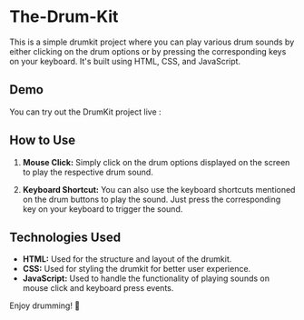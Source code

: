 # The-Drum-Kit

This is a simple drumkit project where you can play various drum sounds by either clicking on the drum options or by pressing the corresponding keys on your keyboard. It's built using HTML, CSS, and JavaScript.

## Demo

You can try out the DrumKit project live : 

## How to Use

1. **Mouse Click:** Simply click on the drum options displayed on the screen to play the respective drum sound.

2. **Keyboard Shortcut:** You can also use the keyboard shortcuts mentioned on the drum buttons to play the sound. Just press the corresponding key on your keyboard to trigger the sound.

## Technologies Used

- **HTML:** Used for the structure and layout of the drumkit.
- **CSS:** Used for styling the drumkit for better user experience.
- **JavaScript:** Used to handle the functionality of playing sounds on mouse click and keyboard press events.

Enjoy drumming! 🥁
